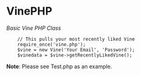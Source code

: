 VinePHP
=======

*Basic Vine PHP Class*

		// This pulls your most recently liked Vine
		require_once('vine.php'); 
		$vine = new Vine('Your Email', 'Password');
		$vinedata = $vine->getRecentlyLikedVine();

**Note**: Please see Test.php as an example.